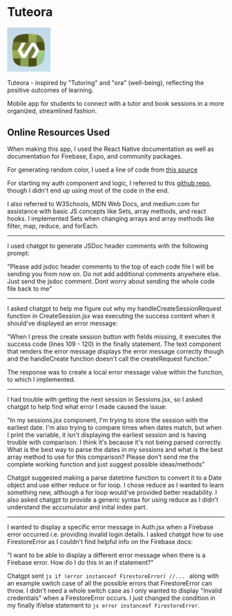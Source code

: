# Tuteora
<img src="./Capture.PNG" width="100">

Tuteora - inspired by "Tutoring" and "ora" (well-being), reflecting the positive outcomes of learning.

Mobile app for students to connect with a tutor and book sessions in a more organized, streamlined fashion. 

## Online Resources Used
When making this app, I used the React Native documentation as well as documentation for Firebase, Expo, and community packages.

For generating random color, I used a line of code from [this source](https://css-tricks.com/snippets/javascript/random-hex-color/)

For starting my auth component and logic, I referred to this [github repo](https://github.com/nisha8c/ReactNative-FirebaseAuthentication), though I didn't end up using most of the code in the end.

I also referred to W3Schools, MDN Web Docs, and medium.com for assistance with basic JS concepts like Sets, array methods, and react hooks. I implemented Sets when changing arrays and array methods like filter, map, reduce, and forEach.

---

I used chatgpt to generate JSDoc header comments with the following prompt: 

"Please add jsdoc header comments to the top of each code file I will be sending you from now on. Do not add additional comments anywhere else. Just send the jsdoc comment. Dont worry about sending the whole code file back to me"

---

I asked chatgpt to help me figure out why my handleCreateSessionRequest function in CreateSession.jsx was executing the success content when it should've displayed an error message:

"When I press the create session button with fields missing, it executes the success code (lines 109 - 120) in the finally statement. The text component that renders the error message displays the error message correctly though and the handleCreate function doesn't call the createRequest function." 

The response was to create a local error message value within the function, to which I implemented.

---

I had trouble with getting the next session in Sessions.jsx, so I asked chatgpt to help find what error I made caused the issue:

"In my sessions.jsx component, I'm trying to store the session with the earliest date. I'm also trying to compare times when dates match, but when I print the variable, it isn't displaying the earliest session and is having trouble with comparison. I think it's because it's not being parsed correctly. What is the best way to parse the dates in my sessions and what is the best array method to use for this comparison? Please don't send me the complete working function and just suggest possible ideas/methods"

Chatgpt suggested making a parse datetime function to convert it to a Date object and use either reduce or for loop. I chose reduce as I wanted to learn something new, although a for loop would've provided better readability. I also asked chatgpt to provide a generic syntax for using reduce as I didn't understand the accumulator and inital index part.

---

I wanted to display a specific error message in Auth.jsx when a Firebase error occurred i.e. providing invalid login details. I asked chatgpt how to use FirestoreError as I couldn't find helpful info on the Firebase docs: 

"I want to be able to display a different error message when there is a Firebase error. How do I do this in an if statement?"

Chatgpt sent ```js if (error instanceof FirestoreError) //... ``` along with an example switch case of all the possible errors that FirestoreError can throw. I didn't need a whole switch case as I only wanted to display "Invalid credentials" when a FirestoreError occurs. I just changed the condition in my finally if/else statement to ```js error instanceof FirestoreError```.